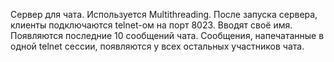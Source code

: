 Cервер для чата. Используется Multithreading. После запуска сервера, клиенты подключаются telnet-ом на порт 8023. Вводят своё имя. Появляются последние 10 сообщений чата. Сообщения, напечатанные в одной telnet сессии, появляются у всех остальных участников чата.
